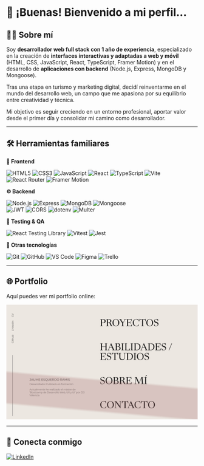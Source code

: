 # 👋 ¡Buenas! Bienvenido a mi perfil...

## 🧑‍💻 Sobre mí
Soy **desarrollador web full stack con 1 año de experiencia**, especializado en la creación de **interfaces interactivas y adaptadas a web y móvil** (HTML, CSS, JavaScript, React, TypeScript, Framer Motion) y en el desarrollo de **aplicaciones con backend** (Node.js, Express, MongoDB y Mongoose).  

Tras una etapa en turismo y marketing digital, decidí reinventarme en el mundo del desarrollo web, un campo que me apasiona por su equilibrio entre creatividad y técnica.  

Mi objetivo es seguir creciendo en un entorno profesional, aportar valor desde el primer día y consolidar mi camino como desarrollador.

---

## 🛠️ Herramientas familiares

**🎨 Frontend**

![HTML5](https://img.shields.io/badge/HTML5-E34F26?logo=html5&logoColor=white)  ![CSS3](https://img.shields.io/badge/CSS3-1572B6?logo=css3&logoColor=white)  ![JavaScript](https://img.shields.io/badge/JavaScript-323330?logo=javascript&logoColor=F7DF1E)  ![React](https://img.shields.io/badge/React-20232A?logo=react&logoColor=61DAFB)  ![TypeScript](https://img.shields.io/badge/TypeScript-3178C6?logo=typescript&logoColor=white)
![Vite](https://img.shields.io/badge/Vite-646CFF?logo=vite&logoColor=white)  ![React Router](https://img.shields.io/badge/React_Router-CA4245?logo=react-router&logoColor=white)  ![Framer Motion](https://img.shields.io/badge/Framer_Motion-0055FF?logo=framer&logoColor=white)

**⚙️ Backend**

![Node.js](https://img.shields.io/badge/Node.js-339933?logo=node.js&logoColor=white)  ![Express](https://img.shields.io/badge/Express-000000?logo=express&logoColor=white)  ![MongoDB](https://img.shields.io/badge/MongoDB-47A248?logo=mongodb&logoColor=white)  ![Mongoose](https://img.shields.io/badge/Mongoose-880000?logo=mongoose&logoColor=white)  
![JWT](https://img.shields.io/badge/JWT-000000?logo=jsonwebtokens&logoColor=white)  ![CORS](https://img.shields.io/badge/CORS-FF6F00)  ![dotenv](https://img.shields.io/badge/dotenv-000000)  ![Multer](https://img.shields.io/badge/Multer-FFCC00)

**🧪 Testing & QA**

![React Testing Library](https://img.shields.io/badge/React_Testing_Library-E33332?logo=testinglibrary&logoColor=white)
![Vitest](https://img.shields.io/badge/Vitest-6E9F18?logo=vitest&logoColor=white)
![Jest](https://img.shields.io/badge/Jest-C21325?logo=jest&logoColor=white)

**🧰 Otras tecnologías**

![Git](https://img.shields.io/badge/Git-F05032?logo=git&logoColor=white)  ![GitHub](https://img.shields.io/badge/GitHub-181717?logo=github&logoColor=white)  ![VS Code](https://img.shields.io/badge/VS_Code-0078D4?logo=visualstudiocode&logoColor=white)  ![Figma](https://img.shields.io/badge/Figma-F24E1E?logo=figma&logoColor=white)  ![Trello](https://img.shields.io/badge/Trello-0052CC?logo=trello&logoColor=white)

---

## 🌐 Portfolio
Aquí puedes ver mi portfolio online:  

<a href="https://portfolio-jaume-esquerdo.vercel.app/" target="_blank">
  <img src="./assets/preview-portfolio.png" alt="Portfolio Preview" width="600"/>
</a>

---

## 🤝 Conecta conmigo
[![LinkedIn](https://img.shields.io/badge/LinkedIn-0A66C2?logo=linkedin&logoColor=white&style=for-the-badge)](https://www.linkedin.com/in/jaume-esquerdo/)
